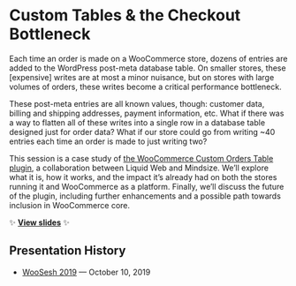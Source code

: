 # Custom Tables & the Checkout Bottleneck

Each time an order is made on a WooCommerce store, dozens of entries are added to the WordPress post-meta database table. On smaller stores, these [expensive] writes are at most a minor nuisance, but on stores with large volumes of orders, these writes become a critical performance bottleneck.

These post-meta entries are all known values, though: customer data, billing and shipping addresses, payment information, etc. What if there was a way to flatten all of these writes into a single row in a database table designed just for order data? What if our store could go from writing ~40 entries each time an order is made to just writing two?

This session is a case study of [the WooCommerce Custom Orders Table plugin](https://github.com/liquidweb/woocommerce-custom-orders-table/), a collaboration between Liquid Web and Mindsize. We’ll explore what it is, how it works, and the impact it’s already had on both the stores running it and WooCommerce as a platform. Finally, we’ll discuss the future of the plugin, including further enhancements and a possible path towards inclusion in WooCommerce core.

:sparkles: **[View slides](http://stevegrunwell.github.io/custom-orders-table)** :sparkles:

## Presentation History

* [WooSesh 2019](https://woosesh.com) — October 10, 2019
